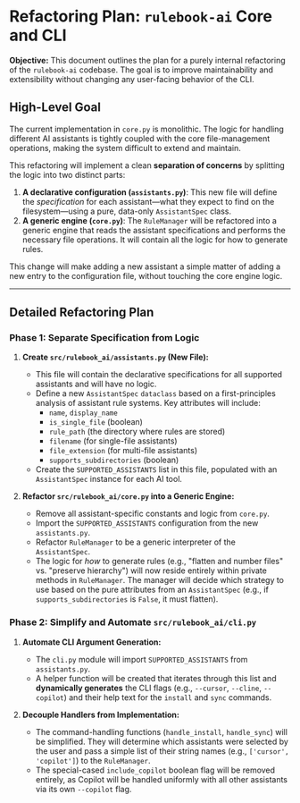 # Refactoring Plan: `rulebook-ai` Core and CLI

**Objective:** This document outlines the plan for a purely internal refactoring of the `rulebook-ai` codebase. The goal is to improve maintainability and extensibility without changing any user-facing behavior of the CLI.

## High-Level Goal

The current implementation in `core.py` is monolithic. The logic for handling different AI assistants is tightly coupled with the core file-management operations, making the system difficult to extend and maintain.

This refactoring will implement a clean **separation of concerns** by splitting the logic into two distinct parts:
1.  **A declarative configuration (`assistants.py`)**: This new file will define the *specification* for each assistant—what they expect to find on the filesystem—using a pure, data-only `AssistantSpec` class.
2.  **A generic engine (`core.py`)**: The `RuleManager` will be refactored into a generic engine that reads the assistant specifications and performs the necessary file operations. It will contain all the logic for how to generate rules.

This change will make adding a new assistant a simple matter of adding a new entry to the configuration file, without touching the core engine logic.

---

## Detailed Refactoring Plan

### Phase 1: Separate Specification from Logic

1.  **Create `src/rulebook_ai/assistants.py` (New File):**
    *   This file will contain the declarative specifications for all supported assistants and will have no logic.
    *   Define a new `AssistantSpec` `dataclass` based on a first-principles analysis of assistant rule systems. Key attributes will include:
        *   `name`, `display_name`
        *   `is_single_file` (boolean)
        *   `rule_path` (the directory where rules are stored)
        *   `filename` (for single-file assistants)
        *   `file_extension` (for multi-file assistants)
        *   `supports_subdirectories` (boolean)
    *   Create the `SUPPORTED_ASSISTANTS` list in this file, populated with an `AssistantSpec` instance for each AI tool.

2.  **Refactor `src/rulebook_ai/core.py` into a Generic Engine:**
    *   Remove all assistant-specific constants and logic from `core.py`.
    *   Import the `SUPPORTED_ASSISTANTS` configuration from the new `assistants.py`.
    *   Refactor `RuleManager` to be a generic interpreter of the `AssistantSpec`.
    *   The logic for *how* to generate rules (e.g., "flatten and number files" vs. "preserve hierarchy") will now reside entirely within private methods in `RuleManager`. The manager will decide which strategy to use based on the pure attributes from an `AssistantSpec` (e.g., if `supports_subdirectories` is `False`, it must flatten).

### Phase 2: Simplify and Automate `src/rulebook_ai/cli.py`

1.  **Automate CLI Argument Generation:**
    *   The `cli.py` module will import `SUPPORTED_ASSISTANTS` from `assistants.py`.
    *   A helper function will be created that iterates through this list and **dynamically generates** the CLI flags (e.g., `--cursor`, `--cline`, `--copilot`) and their help text for the `install` and `sync` commands.

2.  **Decouple Handlers from Implementation:**
    *   The command-handling functions (`handle_install`, `handle_sync`) will be simplified. They will determine which assistants were selected by the user and pass a simple list of their string names (e.g., `['cursor', 'copilot']`) to the `RuleManager`.
    *   The special-cased `include_copilot` boolean flag will be removed entirely, as Copilot will be handled uniformly with all other assistants via its own `--copilot` flag.
